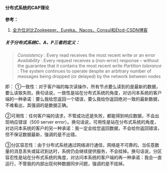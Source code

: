 #### 分布式系统的CAP理论

**参考：** 

1. [全方位对比Zookeeper、Eureka、Nacos、Consul和Etcd-CSDN博客](https://blog.csdn.net/qq_42046105/article/details/123436832) 



##### 关于分布式系统C、A、P三者的定义：

> *Consistency* : Every read receives the most recent write or an error
> *Availability* : Every request receives a (non-error) response – without the guarantee that it contains the most recent write
> *Partition tolerance* : The system continues to operate despite an arbitrary number of messages being dropped (or delayed) by the network between nodes

即：
①一致性：对于客户端的每次读操作，所有节点要么读到的是最新的数据，要么读取失败。换句话说，一致性是站在分布式系统的角度，对访问本系统的客户端的一种承诺：要么我给您返回一个错误，要么我给你返回绝对一致的最新数据，不难看出，其强调的是数据正确。

②可用性：任何客户端的请求，不管成功还是失败，都能得到响应数据，不会出现响应错误（500 server error）。换句话说，可用性是站在分布式系统的角度，对访问本系统的客户的另一种承诺：我一定会给您返回数据，不会给你返回错误，但不保证数据最新，强调的是不出错。

③分区容忍性：由于分布式系统通过网络进行通信，网络是不可靠的。当任意数量的消息丢失或延迟到达时，系统仍会继续提供服务，不会挂掉。换句话说，分区容忍性是站在分布式系统的角度，对访问本系统的客户端的再一种承诺：我会一直运行，不管我的内部出现何种数据同步问题，强调的是不挂掉。


